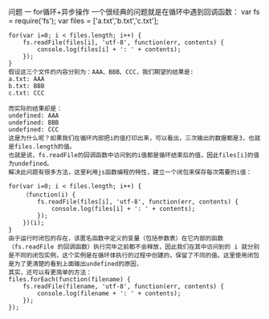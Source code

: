 问题
一 for循环+异步操作
    一个很经典的问题就是在循环中遇到回调函数：
    var fs = require('fs');
    var files = ['a.txt','b.txt','c.txt'];

    for(var i=0; i < files.length; i++) {
        fs.readFile(files[i], 'utf-8', function(err, contents) {
            console.log(files[i] + ': ' + contents);
        });
    }
    假设这三个文件的内容分别为：AAA、BBB、CCC，我们期望的结果是:
    a.txt: AAA
    b.txt: BBB
    c.txt: CCC

    而实际的结果却是：
    undefined: AAA
    undefined: BBB
    undefined: CCC
    这是为什么呢？如果我们在循环内部把i的值打印出来，可以看出，三次输出的数据都是3，也就是files.length的值。
    也就是说，fs.readFile的回调函数中访问到的i值都是循环结束后的值，因此files[i]的值为undefined。
    解决此问题有很多方法，这里利用js函数编程的特性，建立一个闭包来保存每次需要的i值：

    for(var i=0; i < files.length; i++) {
        （function(i) {
            fs.readFile(files[i], 'utf-8', function(err, contents) {
                console.log(files[i] + ': ' + contents);
            });
        })(i);
    }
    由于运行时闭包的存在，该匿名函数中定义的变量（包括参数表）在它内部的函数（fs.readFile 的回调函数）执行完毕之前都不会释放，因此我们在其中访问到的 i 就分别是不同的闭包实例，这个实例是在循环体执行的过程中创建的，保留了不同的值。这里使用闭包是为了更清楚的看到上面输出undefined的原因，
    其实，还可以有更简单的方法：
    files.forEach(function(filename) {
        fs.readFile(filename, 'utf-8', function(err, contents) {
            console.log(filename + ': ' + contents);
        });
    });